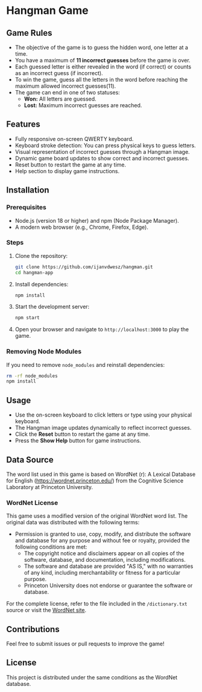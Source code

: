 # Hangman Game

## Game Rules
- The objective of the game is to guess the hidden word, one letter at a time.
- You have a maximum of **11 incorrect guesses** before the game is over.
- Each guessed letter is either revealed in the word (if correct) or counts as an incorrect guess (if incorrect).
- To win the game, guess all the letters in the word before reaching the maximum allowed incorrect guesses(11).
- The game can end in one of two statuses:
  - **Won:** All letters are guessed.
  - **Lost:** Maximum incorrect guesses are reached.

## Features
- Fully responsive on-screen QWERTY keyboard.
- Keyboard stroke detection: You can press physical keys to guess letters.
- Visual representation of incorrect guesses through a Hangman image.
- Dynamic game board updates to show correct and incorrect guesses.
- Reset button to restart the game at any time.
- Help section to display game instructions.

## Installation

### Prerequisites
- Node.js (version 18 or higher) and npm (Node Package Manager).
- A modern web browser (e.g., Chrome, Firefox, Edge).

### Steps
1. Clone the repository:
   ```bash
   git clone https://github.com/ijanvdwesz/hangman.git
   cd hangman-app
   ```
2. Install dependencies:
   ```bash
   npm install
   ```
3. Start the development server:
   ```bash
   npm start
   ```
4. Open your browser and navigate to `http://localhost:3000` to play the game.

### Removing Node Modules
If you need to remove `node_modules` and reinstall dependencies:
```bash
rm -rf node_modules
npm install
```

## Usage
- Use the on-screen keyboard to click letters or type using your physical keyboard.
- The Hangman image updates dynamically to reflect incorrect guesses.
- Click the **Reset** button to restart the game at any time.
- Press the **Show Help** button for game instructions.

## Data Source
The word list used in this game is based on WordNet (r): A Lexical Database for English (https://wordnet.princeton.edu/) from the Cognitive Science Laboratory at Princeton University.

### WordNet License
This game uses a modified version of the original WordNet word list. The original data was distributed with the following terms:

- Permission is granted to use, copy, modify, and distribute the software and database for any purpose and without fee or royalty, provided the following conditions are met:
  - The copyright notice and disclaimers appear on all copies of the software, database, and documentation, including modifications.
  - The software and database are provided "AS IS," with no warranties of any kind, including merchantability or fitness for a particular purpose.
  - Princeton University does not endorse or guarantee the software or database.

For the complete license, refer to the file included in the `/dictionary.txt` source or visit the [WordNet site](https://wordnet.princeton.edu/).

## Contributions
Feel free to submit issues or pull requests to improve the game!

## License
This project is distributed under the same conditions as the WordNet database.
